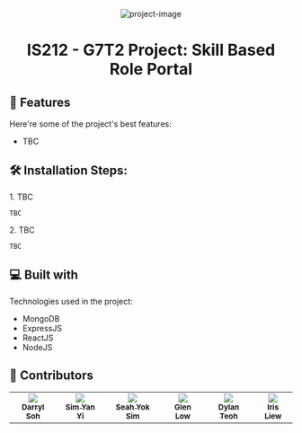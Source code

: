 <p align="center"><img src="https://socialify.git.ci/SMUGitGeeks/IS212/image?description=1&amp;font=Inter&amp;forks=1&amp;issues=1&amp;language=1&amp;name=1&amp;owner=1&amp;pattern=Plus&amp;pulls=1&amp;stargazers=1&amp;theme=Dark" alt="project-image"></p>

<h1 align="center" id="title">IS212 - G7T2 Project: Skill Based Role Portal</h1>
<h2>🧐 Features</h2>

Here're some of the project's best features:

*   TBC

<h2>🛠️ Installation Steps:</h2>

<p>1. TBC</p>

```
TBC
```

<p>2. TBC</p>

```
TBC
```

  
  
<h2>💻 Built with</h2>

Technologies used in the project:

*   MongoDB
*   ExpressJS
*   ReactJS
*   NodeJS

<h2>🥳 Contributors</h2>
<table>
  <tbody>
    <tr>
<td align="center" valign="top">
        <a href="https://darrylssy.com"><img src="https://github.com/DarrylSSY.png"/>
        <br /><sub><b>Darryl Soh</b></sub></a></td>
<td align="center" valign="top">
        <a href="https://github.com/simyanyi"><img src="https://github.com/simyanyi.png"/>
        <br /><sub><b>Sim Yan Yi</b></sub></a></td>
<td align="center" valign="top">
        <a href="https://github.com/Yoksim"><img src="https://github.com/Yoksim.png/"/>
        <br /><sub><b>Seah Yok Sim</b></sub></a></td>
<td align="center" valign="top">
        <a href="https://github.com/glenyoo"><img src="https://github.com/glenyoo.png"/>
        <br /><sub><b>Glen Low</b></sub></a></td>
<td align="center" valign="top">
        <a href="https://github.com/dylantjs"><img src="https://github.com/dylantjs.png"/>
        <br /><sub><b>Dylan Teoh</b></sub></a></td>
<td align="center" valign="top">
        <a href="https://github.com/ayereeselew"><img src="https://github.com/ayereeselew.png"/>
        <br /><sub><b>Iris Liew</b></sub></a></td>
    </tr>
  </tbody>
</table>

